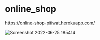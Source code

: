 # online_shop

https://online-shop-pitiwat.herokuapp.com/

![Screenshot 2022-06-25 185414](https://user-images.githubusercontent.com/68042822/175772460-e4ab2ec4-0da6-4cd7-a607-5bfe94192d96.png)
